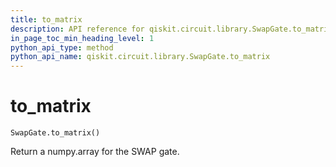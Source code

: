 ```yaml
---
title: to_matrix
description: API reference for qiskit.circuit.library.SwapGate.to_matrix
in_page_toc_min_heading_level: 1
python_api_type: method
python_api_name: qiskit.circuit.library.SwapGate.to_matrix
---
```


# to\_matrix

<span id="qiskit.circuit.library.SwapGate.to_matrix" />

`SwapGate.to_matrix()`

Return a numpy.array for the SWAP gate.

